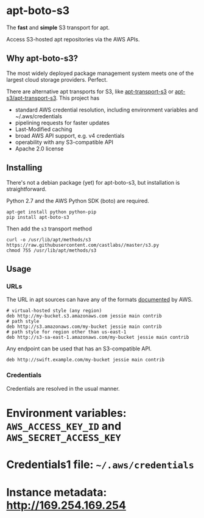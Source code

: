# apt-boto-s3

The **fast** and **simple** S3 transport for apt.

Access S3-hosted apt repositories via the AWS APIs.

## Why apt-boto-s3?

The most widely deployed package management system meets one of the largest cloud storage providers. Perfect.

There are alternative apt transports for S3, like [apt-transport-s3](https://github.com/BashtonLtd/apt-transport-s3) or [apt-s3/apt-transport-s3](https://github.com/castlabs/apt-s3). This project has

* standard AWS credential resolution, including environment variables and ~/.aws/credentials
* pipelining requests for faster updates
* Last-Modified caching
* broad AWS API support, e.g. v4 credentials
* operability with any S3-compatible API
* Apache 2.0 license

## Installing

There's not a debian package (yet) for apt-boto-s3, but installation is straightforward.

Python 2.7 and the AWS Python SDK (boto) are required.

```
apt-get install python python-pip
pip install apt-boto-s3
```

Then add the `s3` transport method

```
curl -o /usr/lib/apt/methods/s3 https://raw.githubusercontent.com/castlabs//master/s3.py
chmod 755 /usr/lib/apt/methods/s3
```

## Usage

### URLs

The URL in apt sources can have any of the formats [documented](http://docs.aws.amazon.com/AmazonS3/latest/dev/UsingBucket.html#access-bucket-intro) by AWS.

```
# virtual-hosted style (any region)
deb http://my-bucket.s3.amazonaws.com jessie main contrib
# path style
deb http://s3.amazonaws.com/my-bucket jessie main contrib
# path style for region other than us-east-1
deb http://s3-sa-east-1.amazonaws.com/my-bucket jessie main contrib
```

Any endpoint can be used that has an S3-compatible API.

```
deb http://swift.example.com/my-bucket jessie main contrib
```

### Credentials

Credentials are resolved in the usual manner.

# Environment variables: `AWS_ACCESS_KEY_ID` and `AWS_SECRET_ACCESS_KEY`
# Credentials1 file: `~/.aws/credentials`
# Instance metadata: http://169.254.169.254
